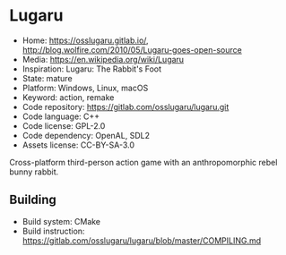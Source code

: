 # Lugaru

- Home: https://osslugaru.gitlab.io/, http://blog.wolfire.com/2010/05/Lugaru-goes-open-source
- Media: https://en.wikipedia.org/wiki/Lugaru
- Inspiration: Lugaru: The Rabbit's Foot
- State: mature
- Platform: Windows, Linux, macOS
- Keyword: action, remake
- Code repository: https://gitlab.com/osslugaru/lugaru.git
- Code language: C++
- Code license: GPL-2.0
- Code dependency: OpenAL, SDL2
- Assets license: CC-BY-SA-3.0

Cross-platform third-person action game with an anthropomorphic rebel bunny rabbit.

## Building

- Build system: CMake
- Build instruction: https://gitlab.com/osslugaru/lugaru/blob/master/COMPILING.md
